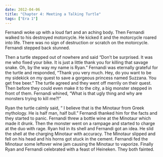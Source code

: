 ```yaml
---
date: 2012-04-06
title: "Chapter 4: Meeting a Talking Turtle"
tags: ["Era 1"]
---
```


Fernandi woke up with a loud fart and an aching body. Then Fernandi walked to his destroyed motorcycle. He kicked it and the motorcycle roared into life. There was no sign of destruction or scratch on the motorcycle. Fernandi stepped back stunned. 

Then a turtle stepped out of nowhere and said “Don’t be surprised. It was me who fixed your bike. It is just a little thank you for killing that savage snake. Oh, by the way my name is Ryan.” Fernandi was eternally grateful for the turtle and responded, “Thank you  very much. Hey, do you want to be my sidekick on my quest to save a gorgeous princess named Suzzana. You  get free beer.” The turtle agreed and they went off merrily on their quest. Then before they could even make it to the city, a big monster stepped in front of them.  Fernandi whined, “What is that  ugly thing and why are monsters trying to kill me?!”

Ryan the turtle calmly said, “ I believe that is the Minotaur from Greek mythology. He is half man, half bull.” Fernandi thanked him for the facts and they started to panic. Fernandi threw a bottle wine at the Minotaur which made it drunk. Then the monster went on a rampage and started to charge at the duo with rage. Ryan hid in its shell and Fernandi got an idea. He slid the shell at the charging Minotaur with accuracy. The Minotaur slipped and fell on his head and his horns got stuck in the cement. Fernandi fed the Minotaur some leftover wine jam causing the Minotaur to vaporize. Finally Ryan and Fernandi celebrated with a feast of Heineken. They both fainted.
